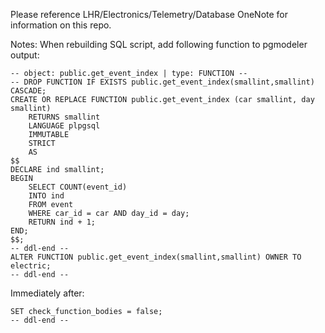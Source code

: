 Please reference LHR/Electronics/Telemetry/Database OneNote for information on this repo.

Notes:
When rebuilding SQL script, add following function to pgmodeler output: 
```
-- object: public.get_event_index | type: FUNCTION --
-- DROP FUNCTION IF EXISTS public.get_event_index(smallint,smallint) CASCADE;
CREATE OR REPLACE FUNCTION public.get_event_index (car smallint, day smallint)
	RETURNS smallint
	LANGUAGE plpgsql
	IMMUTABLE
	STRICT
	AS
$$
DECLARE ind smallint;
BEGIN
	SELECT COUNT(event_id)
	INTO ind
	FROM event
	WHERE car_id = car AND day_id = day;
	RETURN ind + 1;
END;
$$;
-- ddl-end --
ALTER FUNCTION public.get_event_index(smallint,smallint) OWNER TO electric;
-- ddl-end --
```
Immediately after:
```
SET check_function_bodies = false;
-- ddl-end --
```